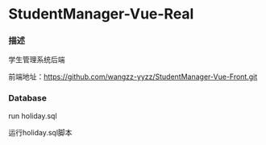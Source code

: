 # StudentManager-Vue-Real

### 描述

学生管理系统后端

前端地址：https://github.com/wangzz-yyzz/StudentManager-Vue-Front.git

### Database

run holiday.sql

运行holiday.sql脚本